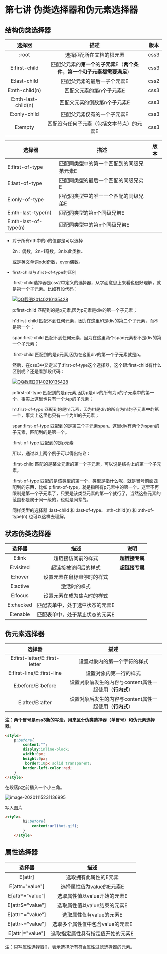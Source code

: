 # 第七讲 伪类选择器和伪元素选择器

## 结构伪类选择器

|       选择器        |                             描述                             | 版本 |
| :-----------------: | :----------------------------------------------------------: | :--: |
|        :root        |                   选择匹配所在文档的根元素                   | css3 |
|    E:first-child    | 匹配父元素的**第一个**的**子元素**E（**两个条件，第一个和子元素都需要满足**） | css3 |
|    E:last-child     |                 匹配父元素的最后一子个元素E                  | css2 |
|   E:nth-child(n)    |                   匹配父元素的第n个子元素E                   | css3 |
| E:nth-last-child(n) |                 匹配父元素的倒数第n个子元素E                 | css3 |
|    E:only-child     |                 匹配父元素仅有的一个子元素E                  | css3 |
|       E:empty       |          匹配没有任何子元素（包括文本节点）的元素E           | css3 |

| 选择器                | 描述                                      | 版本 |
| --------------------- | ----------------------------------------- | ---- |
| E:first-of-type       | 匹配同类型中的第一个匹配到的同级兄弟元素E |      |
| E:last-of-type        | 匹配同类型的最后一个匹配的同级兄弟E       |      |
| E:only-of-type        | 匹配同类型中的唯一一个匹配的同级兄弟E     |      |
| E:nth-last-type(n)    | 匹配同类型的第n个同级兄弟E                |      |
| E:nth-last-of-type(n) | 匹配同类型中的第n个同级兄弟E              |      |

- 对于所有nth中的n的值都是可以选择

  2n：偶数，2n+1奇数，3n以此类推..

  或是英文单词odd奇数，even偶数。

- first-child与:first-of-type的区别

  :first-child选择器是css2中定义的选择器，从字面意思上来看也很好理解，就是第一个子元素。比如有段代码：

  [![QQ截图20140210135428](https://images0.cnblogs.com/blog/130623/201402/261609103381767.png)](https://images0.c7nblogs.com/blog/130623/201402/261609099832424.png)

  p:first-child 匹配到的是p元素,因为p元素是div的第一个子元素；

  h1:first-child 匹配不到任何元素，因为在这里h1是div的第二个子元素，而不是第一个；

  span:first-child 匹配不到任何元素，因为在这里两个span元素都不是div的第一个子元素；

  :first-child 匹配到的是p元素,因为在这里div的第一个子元素就是p。

  

  然后，在css3中又定义了:first-of-type这个选择器，这个跟:first-child有什么区别呢？还是看那段代码：

  [![QQ截图20140210135428](https://images0.cnblogs.com/blog/130623/201402/261609112053896.png)](https://images0.cnblogs.com/blog/130623/201402/261609107566595.png)

  p:first-of-type 匹配到的是p元素,因为p是div的所有为p的子元素中的第一个，事实上这里也只有一个为p的子元素；

  h1:first-of-type 匹配到的是h1元素，因为h1是div的所有为h1的子元素中的第一个，事实上这里也只有一个为h1的子元素；

  span:first-of-type 匹配到的是第三个子元素span。这里div有两个为span的子元素，匹配到的是第一个。

  :first-of-type 匹配到的是p元素

   

  所以，通过以上两个例子可以得出结论：

  :first-child 匹配的是某父元素的第一个子元素，可以说是结构上的第一个子元素。

  :first-of-type 匹配的是该类型的第一个，类型是指什么呢，就是冒号前面匹配到的东西，比如 p:first-of-type，就是指所有p元素中的第一个。这里不再限制是第一个子元素了，只要是该类型元素的第一个就行了，当然这些元素的范围都是属于同一级的，也就是同辈的。

  同样类型的选择器 :last-child 和 :last-of-type、:nth-child(n) 和 :nth-of-type(n) 也可以这样去理解。

## 状态伪类选择器

|  选择器   |              描述               |      说明      |
| :-------: | :-----------------------------: | :------------: |
|  E:link   |       超链接访问前的样式        | **超链接专属** |
| E:visited |      超链接被访问后的样式       | **超链接专属** |
|  E:hover  |   设置元素在鼠标悬停时的样式    |                |
| E:active  |          激活时的样式           |                |
|  E:focus  |   设置元素在成为焦点时的样式    |                |
| E:checked | 匹配表单中，处于选中状态的元素E |                |
| E:enable  | 匹配表单中，处于禁止状态的元素E |                |

## 伪元素选择器

|             选择器             |                          描述                           |
| :----------------------------: | :-----------------------------------------------------: |
| E:first-letter/E::first-letter |              设置对象内的第一个字符的样式               |
|   E:first-line/E::first-line   |                 设置对象内第一行的样式                  |
|       E:before/E::before       | 设置对象前发生的内容与content属性一起使用（**行内式**） |
|        E:after/E::after        | 设置对象后发生的内容与content属性一起使用（**行内式**） |

**注：两个冒号是css3新的写法，用来区分伪类选择器（单冒号）和伪元素选择器。**

`````html
<style>
    p:before{
        content:"";
        display:inline-block;
        width:0px;
        height:0px;
         border:10px solid transparent;
        border-left-color:red;
    }
</style>
`````

在段落p之前插入一个小三角。

![image-20201115231136995](C:\Users\Administrator\AppData\Roaming\Typora\typora-user-images\image-20201115231136995.png)

写入图片

````html
<style>
        h2:before{
            content:url(hot.gif);
        }
    </style>
````



## 属性选择器

|      选择器       |               描述                |
| :---------------: | :-------------------------------: |
|      E[attr]      |       选取拥有此属性的E元素       |
|  E[attr="value"]  |     选择属性值为value的E元素E     |
| E[attr^="value"]  |   选取属性值以value开始的元素E    |
| E[attr$="value"]  |   选取属性值以value结束的元素E    |
| E[attr*="value"]  |     选取属性值有value的元素E      |
| E[attr~="value"]  | 选取多个属性值中包含value的元素E  |
| E[attr\|="value"] | 选取指定属性具有指定值开始的元素E |

注：只写属性选择器[]，表示选择所有符合属性过滤选择器的元素。